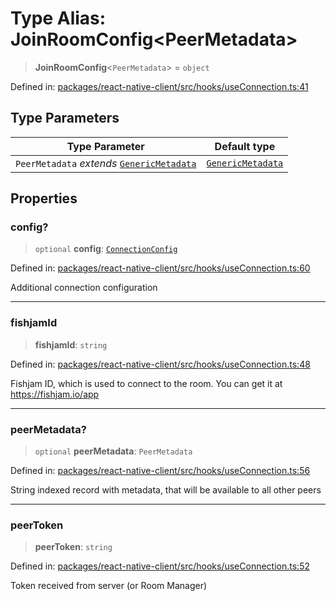 # Type Alias: JoinRoomConfig\<PeerMetadata\>

> **JoinRoomConfig**\<`PeerMetadata`\> = `object`

Defined in: [packages/react-native-client/src/hooks/useConnection.ts:41](https://github.com/fishjam-cloud/mobile-client-sdk/blob/76d05a6e62b137b02043a8a00ca762ff218a64b5/packages/react-native-client/src/hooks/useConnection.ts#L41)

## Type Parameters

| Type Parameter | Default type |
| ------ | ------ |
| `PeerMetadata` *extends* [`GenericMetadata`](GenericMetadata.md) | [`GenericMetadata`](GenericMetadata.md) |

## Properties

### config?

> `optional` **config**: [`ConnectionConfig`](ConnectionConfig.md)

Defined in: [packages/react-native-client/src/hooks/useConnection.ts:60](https://github.com/fishjam-cloud/mobile-client-sdk/blob/76d05a6e62b137b02043a8a00ca762ff218a64b5/packages/react-native-client/src/hooks/useConnection.ts#L60)

Additional connection configuration

***

### fishjamId

> **fishjamId**: `string`

Defined in: [packages/react-native-client/src/hooks/useConnection.ts:48](https://github.com/fishjam-cloud/mobile-client-sdk/blob/76d05a6e62b137b02043a8a00ca762ff218a64b5/packages/react-native-client/src/hooks/useConnection.ts#L48)

Fishjam ID, which is used to connect to the room.
You can get it at https://fishjam.io/app

***

### peerMetadata?

> `optional` **peerMetadata**: `PeerMetadata`

Defined in: [packages/react-native-client/src/hooks/useConnection.ts:56](https://github.com/fishjam-cloud/mobile-client-sdk/blob/76d05a6e62b137b02043a8a00ca762ff218a64b5/packages/react-native-client/src/hooks/useConnection.ts#L56)

String indexed record with metadata, that will be available to all other peers

***

### peerToken

> **peerToken**: `string`

Defined in: [packages/react-native-client/src/hooks/useConnection.ts:52](https://github.com/fishjam-cloud/mobile-client-sdk/blob/76d05a6e62b137b02043a8a00ca762ff218a64b5/packages/react-native-client/src/hooks/useConnection.ts#L52)

Token received from server (or Room Manager)
